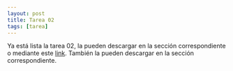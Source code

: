 ```yaml
---
layout: post
title: Tarea 02
tags: [tarea]
---
```


Ya está lista la tarea 02, la pueden descargar en la sección correspondiente o mediante este [link](https://drive.google.com/file/d/12k3sUf0ZSoWXF3oZuhTML3eiT84W8dvR/view?usp=sharing). También la pueden descargar en la sección correspondiente.